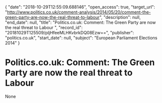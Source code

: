 {
  "date": "2018-10-29T12:55:09.688146", 
  "open_access": true, 
  "target_url": "http://www.politics.co.uk/comment-analysis/2014/05/20/comment-the-green-party-are-now-the-real-threat-to-labour", 
  "description": null, 
  "end_date": null, 
  "title": "Politics.co.uk: Comment: The Green Party are now the real threat to Labour ", 
  "record_id": "20181029T125509/pljHfeeMLHKvbrkDQ08Ezw==", 
  "publisher": "politics.co.uk", 
  "start_date": null, 
  "subject": "European Parliament Elections 2014"
}

# Politics.co.uk: Comment: The Green Party are now the real threat to Labour 

None